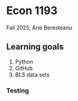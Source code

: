 # Econ 1193
Fall 2025, Arie Beresteanu

## Learning goals
1. Python
2. GitHub
3. BLS data sets

### Testing
